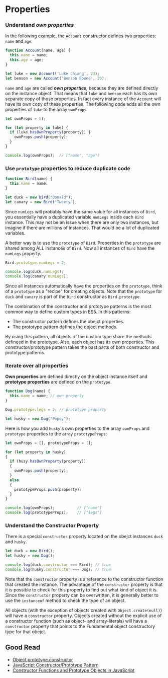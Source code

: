 # Properties

### Understand *own properties*
In the following example, the `Account` constructor defines two properties: `name` and `age`:

```javascript
function Account(name, age) {
  this.name = name;
  this.age = age;
}

let luke = new Account('Luke Chiang', 23);
let benson = new Account('Benson Boone', 20);
```

`name` and `age` are called ***own properties***, because they are defined directly on the instance object. That means that `luke` and `benson` each has its own separate copy of those properties. In fact every instance of the `Account` will have its own copy of these properties. The following code adds all the own properties of `luke` to the array `ownProps`:

```javascript
let ownProps = [];

for (let property in luke) {
  if (luke.hasOwnProperty(property)) {
    ownProps.push(property);
  }
}

console.log(ownProps);  // ["name", "age"]
```

### Use `prototype` properties to reduce duplicate code

```javascript
function Bird(name) {
  this.name = name;
}

let duck = new Bird("Donald");
let canary = new Bird("Tweety");
```

Since `numLegs` will probably have the same value for all instances of `Bird`, you essentially have a duplicated variable `numLegs` inside each `Bird` instance. This may not be an issue when there are only two instances, but imagine if there are millions of instances. That would be a lot of duplicated variables.

A better way is to use the `prototype` of `Bird`. Properties in the `prototype` are shared among ALL instances of `Bird`. Now all instances of `Bird` have the `numLegs` property.

```javascript
Bird.prototype.numLegs = 2;

console.log(duck.numLegs);
console.log(canary.numLegs);
```

Since all instances automatically have the properties on the `prototype`, think of a `prototype` as a "recipe" for creating objects. Note that the `prototype` for `duck` and `canary` is part of the `Bird` constructor as `Bird.prototype`.

The combination of the constructor and prototype patterns is the most common way to define custom types in ES5. In this patterns:
* The constructor pattern defines the obejct properties.
* The prototype pattern defines the object methods.

By using this pattern, all objects of the custom type share the methods defineed in the prototype. Also, each object has its own properties. This constructor/prototype pattern takes the bast parts of both constructor and prototype patterns.

### Iterate over all properties
**Own properties** are defined directly on the object instance itself and **prototype properties** are defined on the `prototype`.

```javascript
function Dog(name) {
  this.name = name; // own property
}

Dog.prototype.legs = 2; // prototype property

let husky = new Dog("Popoy");
```

Here is how you add `husky`'s own properties to the array `ownProps` and `prototype` properties to the array `prototypeProps`:

```javascript
let ownProps = [], prototypeProps = [];

for (let property in husky)
{
  if (husy.hasOwnProperty(property))
  {
    ownProps.push(property);
  }
  else
  {
    prototypeProps.push(property);
  }
}

console.log(ownProps);          // ["name"]
console.log(prototypeProps);    // ["legs"]
```

### Understand the Constructor Property
There is a special `constructor` property located on the obejct instances `duck` and `husky`.

```javascript
let duck = new Bird();
let husky = new Dog();

console.log(duck.constructor === Bird); // true
console.log(husky.constructor === Dog); // true
```

Note that the `constructor` property is a reference to the constructor function that created the instance. The advantage of the `constructor` property is that it is possible to check for this property to find out what kind of object it is. Since the `constructor` property can be overwritten, it is generally better to use the `instanceof` method to check the type of an object.

All objects (wtih the exception of objects created with `Object.create(null)`) will have a `constructor` property. Objects created without the explicit use of a constructor function (such as object- and array-literals) will have a `constructor` property that points to the Fundamental object constructory type for that obejct.

## Good Read
* [Object.prototype.constructor](https://udn.realityripple.com/docs/Web/JavaScript/Reference/Global_Objects/Object/constructor)
* [JavaScript Constructor/Prototype Pattern](https://www.javascripttutorial.net/javascript-constructor-prototype/)
* [Constructor Functions and Prototype Objects in JavaScript](https://codeahoy.com/learn/html/ch19/)